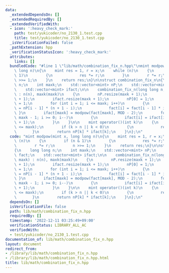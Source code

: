 ```yaml
---
data:
  _extendedDependsOn: []
  _extendedRequiredBy: []
  _extendedVerifiedWith:
  - icon: ':heavy_check_mark:'
    path: test/yukicoder/no_2130_1.test.cpp
    title: test/yukicoder/no_2130_1.test.cpp
  _isVerificationFailed: false
  _pathExtension: hpp
  _verificationStatusIcon: ':heavy_check_mark:'
  attributes:
    links: []
  bundledCode: "#line 1 \"lib/math/combination_fix_n.hpp\"\nmint modpow(mint x, long\
    \ long n)\n{\n    mint res = 1, r = x;\n    while (n)\n    {\n        if (n &\
    \ 1)\n        {\n            res *= r;\n        }\n        r *= r;\n        n\
    \ >>= 1;\n    }\n    return res;\n}\n\nstruct combination_fix_n\n{\n    long long\
    \ n;\n    int maxk;\n    std::vector<mint> nP;\n    std::vector<mint> fact;\n\
    \    std::vector<mint> ifact;\n\n    combination_fix_n(long long n, int maxk)\
    \ : n(n), maxk(maxk)\n    {\n        nP.resize(maxk + 1);\n        fact.resize(maxk\
    \ + 1);\n        ifact.resize(maxk + 1);\n        nP[0] = 1;\n        fact[0]\
    \ = 1;\n        for (int i = 1; i <= maxk; i++)\n        {\n            nP[i]\
    \ = nP[i - 1] * (n + 1 - i);\n            fact[i] = fact[i - 1] * i;\n       \
    \ }\n        ifact[maxk] = modpow(fact[maxk], MOD - 2);\n        for (int i =\
    \ maxk - 1; i >= 0; i--)\n        {\n            ifact[i] = ifact[i + 1] * (i\
    \ + 1);\n        }\n    }\n\n    mint operator()(int k)\n    {\n        assert(k\
    \ <= maxk);\n        if (k > n || k < 0)\n        {\n            return 0;\n \
    \       }\n        return nP[k] * ifact[k];\n    }\n};\n"
  code: "mint modpow(mint x, long long n)\n{\n    mint res = 1, r = x;\n    while\
    \ (n)\n    {\n        if (n & 1)\n        {\n            res *= r;\n        }\n\
    \        r *= r;\n        n >>= 1;\n    }\n    return res;\n}\n\nstruct combination_fix_n\n\
    {\n    long long n;\n    int maxk;\n    std::vector<mint> nP;\n    std::vector<mint>\
    \ fact;\n    std::vector<mint> ifact;\n\n    combination_fix_n(long long n, int\
    \ maxk) : n(n), maxk(maxk)\n    {\n        nP.resize(maxk + 1);\n        fact.resize(maxk\
    \ + 1);\n        ifact.resize(maxk + 1);\n        nP[0] = 1;\n        fact[0]\
    \ = 1;\n        for (int i = 1; i <= maxk; i++)\n        {\n            nP[i]\
    \ = nP[i - 1] * (n + 1 - i);\n            fact[i] = fact[i - 1] * i;\n       \
    \ }\n        ifact[maxk] = modpow(fact[maxk], MOD - 2);\n        for (int i =\
    \ maxk - 1; i >= 0; i--)\n        {\n            ifact[i] = ifact[i + 1] * (i\
    \ + 1);\n        }\n    }\n\n    mint operator()(int k)\n    {\n        assert(k\
    \ <= maxk);\n        if (k > n || k < 0)\n        {\n            return 0;\n \
    \       }\n        return nP[k] * ifact[k];\n    }\n};\n"
  dependsOn: []
  isVerificationFile: false
  path: lib/math/combination_fix_n.hpp
  requiredBy: []
  timestamp: '2022-12-11 03:25:49+09:00'
  verificationStatus: LIBRARY_ALL_AC
  verifiedWith:
  - test/yukicoder/no_2130_1.test.cpp
documentation_of: lib/math/combination_fix_n.hpp
layout: document
redirect_from:
- /library/lib/math/combination_fix_n.hpp
- /library/lib/math/combination_fix_n.hpp.html
title: lib/math/combination_fix_n.hpp
---
```

